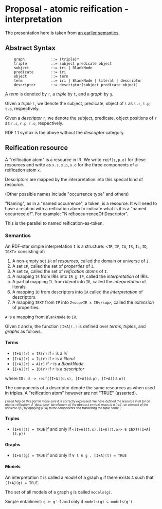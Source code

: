 # Proposal - atomic reification - interpretation

The presentation here is taken from [an earlier semantics](https://github.com/w3c/rdf-star-wg/wiki/Semantics:-Andy's-proposal).

## Abstract Syntax

```
    graph            ::= (triple)* 
    triple           ::= subject predicate object 
    subject          ::= iri | BlankNode
    predicate        ::= iri 
    object           ::= term 
    term             ::= iri | BlankNode | literal | descriptor 
    descriptor       ::= descriptor(subject predicate object)
```

A _term_ is denoted by `r`, a _triple_ by `t`, and a _graph_ by `g`.  

Given a _triple_ `t`, we denote the subject, predicate, object of `t` as `t.s`, `t.p`, `t.o`, respectively.  

Given a _descriptor_ `r`, we denote the subject, predicate, object positions of `r` as `r.s`, `r.p`, `r.o`, respectively.  

RDF 1.1 syntax is the above without the _descriptor_ category.

## Reification resource

A "reification atom" is a resource in IR.  We write `reif(s,p,o)` for these resources 
and write as `x.s`, `x.p`, `x.o` for the three components of a reification atom `x`.

Descriptors are mapped by the interpretation into this special kind of resource.

(Other possible names include "occurrence type" and others)

"Naming", as in a "named occurrence", a token, is a resource. It will need to have a relation with a reification atom to indicate what is it is a "named occurrece of". For example: "N rdf:occurrenceOf Descriptor".

This is the parallel to named reification-as-token.

### Semantics

An RDF-star simple interpretation `I` is a structure:
<`IR`, `IP`, `IA`, `IS`, `IL`, `ID`, `IEXT`>
consisting of:

1. A non-empty set `IR` of _resources_, called the domain or universe of `I`.
2. A set `IP`, called the set of _properties_ of `I`.
3. A set `IA`, called the set of _reification atoms_ of `I`.
4. A mapping `IS` from IRIs into `IR ⋃ IP`, called the _interpretation_ of IRIs.
5. A partial mapping `IL` from _literal_ into `IR`, called the _interpretation_ of literals.
6. A mapping `ID` from descriptors into `IA` called the _interpretation_ of descriptors.
7. A mapping `IEXT` from `IP` into `2<sup>IR x IR</sup>`, called the _extension_ of properties.

`A` is a mapping from `BlankNode` to `IR`.

Given `I` and `A`, the function `[I+A](.)` is defined over _terms_, _triples_, and _graphs_ as follows.

#### Terms

- `[I+A](r) = IS(r)`    if `r` is a _iri_
- `[I+A](r) = IL(r)`    if `r` is a _literal_
- `[I+A](r) = A(r)`     if `r` is a _BlankNode_
- `[I+A](r) = ID(r)`    if `r` is a _descriptor_

where
`ID: d -> reif([I+A](d.s), [I+A](d.p), [I+A](d.o))`

The components of a descriptor denote the same resources as when used in triples.
A "reification atom" however are not "TRUE" (asserted).

<small><small><i>(
need help on this part to make sure it is correctly expressed.
We have defined the resource in IR for an atomic reification.
A 'descriptor' (an element of the abstract syntax) maps to a 'reif', an element of the universe of I, by applying [I+A] to the components and translating the tuple name.
)</i></small></small>

#### Triples

- `[I+A](t) = TRUE` if and only if `<[I+A](t.s),[I+A](t.o)> ∈ IEXT([I+A](t.p))`

#### Graphs

- `[I+A](g) = TRUE` if and only if `∀ t ∈ g . [I+A](t) = TRUE`

#### Models

An interpretation `I` is called a _model_ of a graph `g` if there exists `A` such that
`[I+A](g) = TRUE`.

The set of all models of a graph `g` is called `models(g)`.

Simple entailment: `g ⊨ g'` if and only if `models(g) ⊆ models(g')`.
